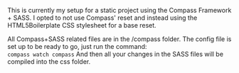 This is currently my setup for a static project using the Compass Framework + SASS. I opted to not use Compass' reset and instead using the HTML5Boilerplate CSS stylesheet for a base reset.

All Compass+SASS related files are in the /compass folder. The config file is set up to be ready to go, just run the command:  
`compass watch compass`
And then all your changes in the SASS files will be compiled into the css folder.